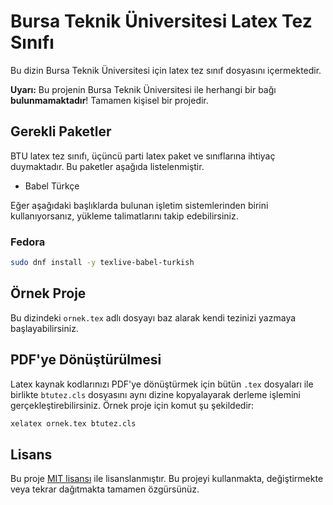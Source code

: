 # Bursa Teknik Üniversitesi Latex Tez Sınıfı

Bu dizin Bursa Teknik Üniversitesi için latex tez sınıf dosyasını içermektedir.

**Uyarı:** Bu projenin Bursa Teknik Üniversitesi ile herhangi bir bağı **bulunmamaktadır**! Tamamen kişisel bir projedir.

## Gerekli Paketler

BTU latex tez sınıfı, üçüncü parti latex paket ve sınıflarına ihtiyaç duymaktadır. Bu paketler aşağıda listelenmiştir.

* Babel Türkçe

Eğer aşağıdaki başlıklarda bulunan işletim sistemlerinden birini kullanıyorsanız, yükleme talimatlarını takip edebilirsiniz.

### Fedora

```bash
sudo dnf install -y texlive-babel-turkish
```

## Örnek Proje

Bu dizindeki `ornek.tex` adlı dosyayı baz alarak kendi tezinizi yazmaya başlayabilirsiniz.

## PDF'ye Dönüştürülmesi

Latex kaynak kodlarınızı PDF'ye dönüştürmek için bütün `.tex` dosyaları ile birlikte `btutez.cls` dosyasını aynı dizine kopyalayarak derleme işlemini gerçekleştirebilirsiniz. Örnek proje için komut şu şekildedir:

```bash
xelatex ornek.tex btutez.cls
```

## Lisans

Bu proje [MIT lisansı](LICENSE) ile lisanslanmıştır. Bu projeyi kullanmakta, değiştirmekte veya tekrar dağıtmakta tamamen özgürsünüz.
